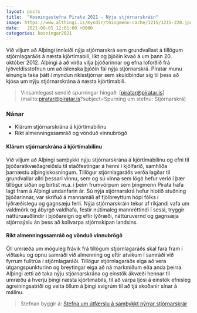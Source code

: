 ```yaml
---
layout: posts
title:  "Kosningastefna Pírata 2021 - Nýja stjórnarskráin"
image: https://www.althingi.is/myndir/thingmenn-cache/1215/1215-220.jpg
date:   2021-08-05 12:01:00 +0000
categories: kosningar2021
---
```

Við viljum að Alþingi innleiði nýja stjórnarskrá sem grundvallast á tillögum stjórnlagaráðs á næsta kjörtímabili, líkt og þjóðin kvað á um þann 20. október 2012. Alþingi á að virða vilja þjóðarinnar og efna loforðið frá lýðveldisstofnun um að íslenska þjóðin fái nýja stjórnarskrá. Píratar munu einungis taka þátt í myndun ríkisstjórnar sem skuldbindur sig til þess að kjósa um nýju stjórnarskrána á næsta kjörtímabili.

> Vinsamlegast sendið spurningar hingað: [piratar@piratar.is](mailto:piratar@piratar.is?subject=Spurning um stefnu: Stjórnarskrá)

### Nánar
- Klárum stjórnarskrána á kjörtímabilinu
- Ríkt almenningssamráð og vönduð vinnubrögð

#### Klárum stjórnarskrána á kjörtímabilinu
Við viljum að Alþingi samþykki nýju stjórnarskrána á kjörtímabilinu og efni til þjóðaratkvæðagreiðslu til staðfestingar á henni í kjölfarið, samhliða þarnæstu alþingiskosningum. Tillögur stjórnlagaráðs verða lagðar til grundvallar allri þessari vinnu, sem og sú vinna sem lögð hefur verið í þær tillögur síðan og birtist m.a. í þeim frumvörpum sem þingmenn Pírata hafa lagt fram á Alþingi undanfarin ár. Sú nýja stjórnarskrá hefur hlotið stuðning þjóðarinnar, var skrifuð á mannamáli af fjölbreyttum hópi fólks í lýðræðislegu og gagnsæju ferli. Nýja stjórnarskráin tekur af ríkjandi vafa um valdmörk og ábyrgð valdhafa, festir nútímaleg mannréttindi í sessi, tryggir náttúruauðlindir í þjóðareign og eflir lýðræði, náttúruvernd og gagnsæja stjórnsýslu án þess að kollvarpa stjórnskipan landsins.

#### Ríkt almenningssamráð og vönduð vinnubrögð
Öll umræða um möguleg frávik frá tillögum stjórnlagaráðs skal fara fram í víðtæku og opnu samráði við almenning og eftir atvikum í samráði við fyrrum fulltrúa í stjórnlagaráði. Tillögur stjórnlagaráðs eiga að vera útgangspunkturinn og breytingar eiga að ná markmiðum eða anda þeirra. Alþingi ætti að taka nýju stjórnarskrána og einstök ákvæði hennar til umræðu á hverju þingi næsta kjörtímabils, til að varpa ljósi á einstök efnisleg ágreiningsatriði og veita öllum á þingi svigrúm til að tjá skoðanir sínar á málinu.

> Stefnan byggir á: [Stefna um útfærslu á samþykkt nýrrar stjórnarskrár](https://x.piratar.is/polity/1/document/293/)